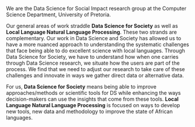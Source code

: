 We are the Data Science for Social Impact research group at the Computer Science Department, University of Pretoria.

Our general areas of work straddle **Data Science for Society** as well as **Local Language Natural Language Processing**. These two strands are complementary. Our work in Data Science and Society has allowed us to have a more nuanced approach to understanding the systematic challenges that face being able to do excellent science with local languages. Through Data Science for Society, we have to understand how when one carries through Data Science research, we situate how the users are part of the process. We find that we need to adjust our research to take care of these challenges and innovate in ways we gather direct data or alternative data.

For us, **Data Science for Society** means being able to improve approaches/methods or scientific tools for DS while enhancing the ways decision-makers can use the insights that come from these tools. **Local Language Natural Language Processing** is focused on ways to develop new tools, new data and methodology to improve the state of African languages.
